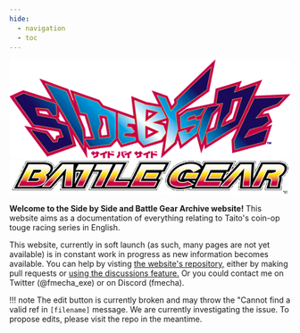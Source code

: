 ```yaml
---
hide:
  - navigation
  - toc
---
```


![Side by Side logo](./images/logos/sidebs.gif)
![Battle Gear logo](./images/logos/batlgear.gif)

**Welcome to the Side by Side and Battle Gear Archive website!** This website aims as a documentation of everything relating to Taito's coin-op touge racing series in English.

This website, currently in soft launch (as such, many pages are not yet available) is in constant work in progress as new information becomes available. You can help by visting [the website's repository,](https://github.com/FMecha/battlegear) either by making pull requests or [using the discussions feature.](https://github.com/FMecha/battlegear/discussions) Or you could contact me on Twitter (@fmecha_exe) or on Discord (fmecha).

!!! note
    The edit button is currently broken and may throw the "Cannot find a valid ref in `[filename]` message. We are currently investigating the issue. To propose edits, please visit the repo in the meantime.
